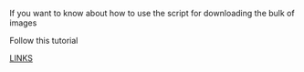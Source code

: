 If you want to know about how to use the script for downloading the bulk of images

Follow this tutorial

[LINKS](https://python.plainenglish.io/how-to-automatically-download-bulk-images-for-your-dataset-using-python-f1efffba7a03)

